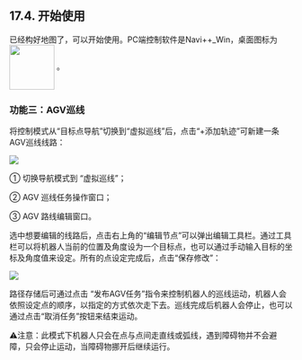 ﻿## 17.4.	开始使用
已经构好地图了，可以开始使用。PC端控制软件是Navi++_Win，桌面图标为<img src="https://imgconvert.csdnimg.cn/aHR0cHM6Ly9oYmltZy5odWFiYW5pbWcuY29tL2ExZjU3YmUzMjE2OWYyNWM2MGY5ZmQ5NjcyMjk2NDNjYjY0YzJkN2U0NmU4LVlNTTdPSV9mdzY1OA?x-oss-process=image/format,png" width = "80" height = "80" align=center /> 。

### 功能三：AGV巡线
将控制模式从“目标点导航”切换到“虚拟巡线”后，点击“+添加轨迹”可新建一条AGV巡线线路：

<img src="https://imgconvert.csdnimg.cn/aHR0cHM6Ly9oYmltZy5odWFiYW5pbWcuY29tLzAyN2M3MDQ5NDVmZWVjOTcxZDMzYTE5ODIxNzcwMzAxNDc4Yjk1Y2NkMzRlLXMwWE5zbl9mdzY1OA?x-oss-process=image/format,png" align=center />

①	切换导航模式到 “虚拟巡线”；

②	AGV 巡线任务操作窗口；

③	AGV 路线编辑窗口。

选中想要编辑的线路后，点击右上角的“编辑节点”可以弹出编辑工具栏。通过工具栏可以将机器人当前的位置及角度设为一个目标点，也可以通过手动输入目标的坐标及角度值来设定。所有的点设定完成后，点击“保存修改”：

<img src="https://imgconvert.csdnimg.cn/aHR0cHM6Ly9oYmltZy5odWFiYW5pbWcuY29tLzIzMjhiNjMzYjgxNzg3ZTJlNTVlMjBlYWI3MzYxNDczOTIyYjM2NzA3Y2E4LUxwc28zNF9mdzY1OA?x-oss-process=image/format,png" align=center />

路径存储后可通过点击 “发布AGV任务”指令来控制机器人的巡线运动，机器人会依照设定点的顺序，以指定的方式依次走下去。巡线完成后机器人会停止，也可以通过点击“取消任务”按钮来结束运动。

⚠注意：此模式下机器人只会在点与点间走直线或弧线，遇到障碍物并不会避障，只会停止运动，当障碍物挪开后继续运行。